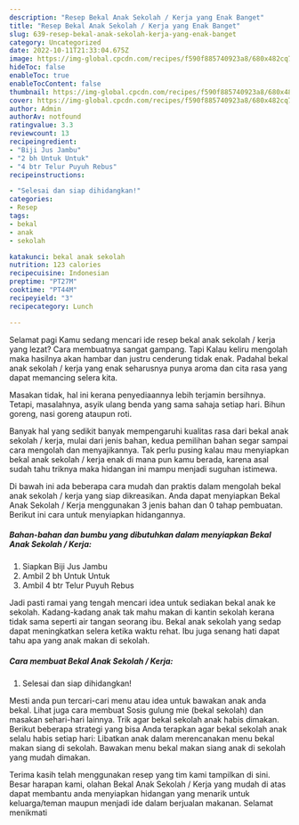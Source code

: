 ```yaml
---
description: "Resep Bekal Anak Sekolah / Kerja yang Enak Banget"
title: "Resep Bekal Anak Sekolah / Kerja yang Enak Banget"
slug: 639-resep-bekal-anak-sekolah-kerja-yang-enak-banget
category: Uncategorized
date: 2022-10-11T21:33:04.675Z
image: https://img-global.cpcdn.com/recipes/f590f885740923a8/680x482cq70/bekal-anak-sekolah-kerja-foto-resep-utama.jpg
hideToc: false
enableToc: true
enableTocContent: false
thumbnail: https://img-global.cpcdn.com/recipes/f590f885740923a8/680x482cq70/bekal-anak-sekolah-kerja-foto-resep-utama.jpg
cover: https://img-global.cpcdn.com/recipes/f590f885740923a8/680x482cq70/bekal-anak-sekolah-kerja-foto-resep-utama.jpg
author: Admin
authorAv: notfound
ratingvalue: 3.3
reviewcount: 13
recipeingredient:
- "Biji Jus Jambu"
- "2 bh Untuk Untuk"
- "4 btr Telur Puyuh Rebus"
recipeinstructions:

- "Selesai dan siap dihidangkan!"
categories:
- Resep
tags:
- bekal
- anak
- sekolah

katakunci: bekal anak sekolah 
nutrition: 123 calories
recipecuisine: Indonesian
preptime: "PT27M"
cooktime: "PT44M"
recipeyield: "3"
recipecategory: Lunch

---
```



Selamat pagi Kamu sedang mencari ide resep bekal anak sekolah / kerja yang lezat? Cara membuatnya sangat gampang. Tapi Kalau keliru mengolah maka hasilnya akan hambar dan justru cenderung tidak enak. Padahal bekal anak sekolah / kerja yang enak seharusnya punya aroma dan cita rasa yang dapat memancing selera kita.


Masakan tidak, hal ini kerana penyediaannya lebih terjamin bersihnya. Tetapi, masalahnya, asyik ulang benda yang sama sahaja setiap hari. Bihun goreng, nasi goreng ataupun roti.

Banyak hal yang sedikit banyak mempengaruhi kualitas rasa dari bekal anak sekolah / kerja, mulai dari jenis bahan, kedua pemilihan bahan segar sampai cara mengolah dan menyajikannya. Tak perlu pusing kalau mau menyiapkan bekal anak sekolah / kerja enak di mana pun kamu berada, karena asal sudah tahu triknya maka hidangan ini mampu menjadi suguhan istimewa.


Di bawah ini ada beberapa cara mudah dan praktis dalam mengolah bekal anak sekolah / kerja yang siap dikreasikan. Anda dapat menyiapkan Bekal Anak Sekolah / Kerja menggunakan 3 jenis bahan dan 0 tahap pembuatan. Berikut ini cara untuk menyiapkan hidangannya.

<!--inarticleads1-->

##### Bahan-bahan dan bumbu yang dibutuhkan dalam menyiapkan Bekal Anak Sekolah / Kerja:

1. Siapkan Biji Jus Jambu
1. Ambil 2 bh Untuk Untuk
1. Ambil 4 btr Telur Puyuh Rebus


Jadi pasti ramai yang tengah mencari idea untuk sediakan bekal anak ke sekolah. Kadang-kadang anak tak mahu makan di kantin sekolah kerana tidak sama seperti air tangan seorang ibu. Bekal anak sekolah yang sedap dapat meningkatkan selera ketika waktu rehat. Ibu juga senang hati dapat tahu apa yang anak makan di sekolah. 

<!--inarticleads2-->

##### Cara membuat Bekal Anak Sekolah / Kerja:


1. Selesai dan siap dihidangkan!

Mesti anda pun tercari-cari menu atau idea untuk bawakan anak anda bekal. Lihat juga cara membuat Sosis gulung mie (bekal sekolah) dan masakan sehari-hari lainnya. Trik agar bekal sekolah anak habis dimakan. Berikut beberapa strategi yang bisa Anda terapkan agar bekal sekolah anak selalu habis setiap hari: Libatkan anak dalam merencanakan menu bekal makan siang di sekolah. Bawakan menu bekal makan siang anak di sekolah yang mudah dimakan. 

Terima kasih telah menggunakan resep yang tim kami tampilkan di sini. Besar harapan kami, olahan Bekal Anak Sekolah / Kerja yang mudah di atas dapat membantu anda menyiapkan hidangan yang menarik untuk keluarga/teman maupun menjadi ide dalam berjualan makanan. Selamat menikmati
